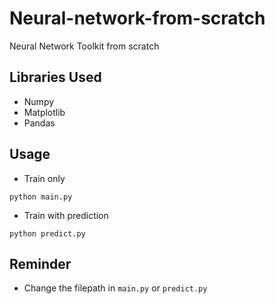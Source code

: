 # Neural-network-from-scratch
Neural Network Toolkit from scratch

## Libraries Used
- Numpy
- Matplotlib
- Pandas

## Usage
- Train only
```
python main.py
```

- Train with prediction
```
python predict.py
```

## Reminder
- Change the filepath in `main.py` or `predict.py`
